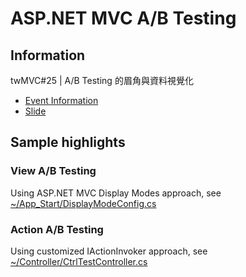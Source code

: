 ﻿# ASP.NET MVC A/B Testing

## Information

twMVC#25 | A/B Testing 的眉角與資料視覺化

- [Event Information](https://mvc.tw/event/2016/12/24)
- [Slide](https://mvc.tw/event/2016/12/24)

## Sample highlights

### View A/B Testing

Using ASP.NET MVC Display Modes approach, see [~/App_Start/DisplayModeConfig.cs](twmvc25/App_Start/DisplayModeConfig.cs)

### Action A/B Testing

Using customized IActionInvoker approach, see [~/Controller/CtrlTestController.cs](twmvc25/Controllers/CtrlTestController.cs)